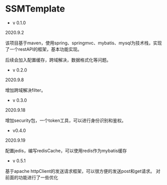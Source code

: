 # SSMTemplate

* v 0.1.0

2020.9.2

该项目基于maven，使用spring、springmvc、mybatis、mysql为技术栈，实现了一个restAPI的框架，基本功能实现。

后续会加入配置缓存，跨域解决，数据格式化等问题。

* v 0.2.0

2020.9.8

增加跨域解决filter。

* v 0.3.0

2020.9.18

增加security包，一个token工具，可以进行身份识别和鉴权。

* v0.4.0

2020.9.19

配置jedis，编写redisCache，可以使用redis作为mybatis缓存

* v 0.5.1

基于apache httpClient的发送请求框架，可以很方便的发送post和get请求。
对前面的功能进行了一些优化